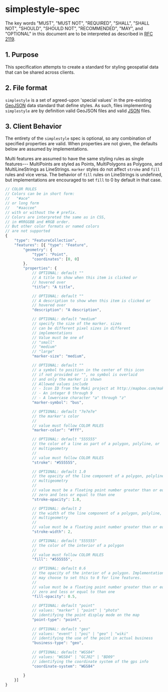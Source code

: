 # simplestyle-spec

The key words "MUST", "MUST NOT", "REQUIRED", "SHALL", "SHALL NOT",
"SHOULD", "SHOULD NOT", "RECOMMENDED", "MAY", and "OPTIONAL" in
this document are to be interpreted as described in [RFC 2119](https://www.ietf.org/rfc/rfc2119.txt).

## 1. Purpose

This specification attempts to create a standard for styling
geospatial data that can be shared across clients.

## 2. File format

`simplestyle` is a set of agreed-upon 'special values' in
the pre-existing [GeoJSON](http://geojson.org/) data standard that
define styles. As such, files implementing `simplestyle` are by
definition valid GeoJSON files and valid [JSON](http://json.org/) files.

## 3. Client Behavior

The entirety of the `simplestyle` spec is optional, so any combination of
specified properties are valid. When properties are not given, the defaults
below are assumed by implementations.

Multi features are assumed to have the same styling rules as single features---
MultiPoints are styled as Points, MultiPolygons as Polygons, and MultiLineStrings
as LineStrings. `marker` styles do not affect `stroke` and `fill` rules and vice versa.
The behavior of `fill` rules on LineStrings is undefined, but implementations
are encouraged to set `fill` to 0 by default in that case.

```javascript
// COLOR RULES
// Colors can be in short form:
//   "#ace"
// or long form
//   "#aaccee"
// with or without the # prefix.
// Colors are interpreted the same as in CSS,
// in #RRGGBB and #RGB order.
// But other color formats or named colors
// are not supported
{
    "type": "FeatureCollection",
    "features": [{ "type": "Feature",
        "geometry": {
            "type": "Point",
            "coordinates": [0, 0]
        },
        "properties": {
            // OPTIONAL: default ""
            // A title to show when this item is clicked or
            // hovered over
            "title": "A title",

            // OPTIONAL: default ""
            // A description to show when this item is clicked or
            // hovered over
            "description": "A description",

            // OPTIONAL: default "medium"
            // specify the size of the marker. sizes
            // can be different pixel sizes in different
            // implementations
            // Value must be one of
            // "small"
            // "medium"
            // "large"
            "marker-size": "medium",

            // OPTIONAL: default ""
            // a symbol to position in the center of this icon
            // if not provided or "", no symbol is overlaid
            // and only the marker is shown
            // Allowed values include
            // - Icon ID from the Maki project at http://mapbox.com/maki/
            // - An integer 0 through 9
            // - A lowercase character "a" through "z"
            "marker-symbol": "bus",

            // OPTIONAL: default "7e7e7e"
            // the marker's color
            //
            // value must follow COLOR RULES
            "marker-color": "#fff",

            // OPTIONAL: default "555555"
            // the color of a line as part of a polygon, polyline, or
            // multigeometry
            //
            // value must follow COLOR RULES
            "stroke": "#555555",

            // OPTIONAL: default 1.0
            // the opacity of the line component of a polygon, polyline, or
            // multigeometry
            //
            // value must be a floating point number greater than or equal to
            // zero and less or equal to than one
            "stroke-opacity": 1.0,

            // OPTIONAL: default 2
            // the width of the line component of a polygon, polyline, or
            // multigeometry
            //
            // value must be a floating point number greater than or equal to 0
            "stroke-width": 2,

            // OPTIONAL: default "555555"
            // the color of the interior of a polygon
            //
            // value must follow COLOR RULES
            "fill": "#555555",

            // OPTIONAL: default 0.6
            // the opacity of the interior of a polygon. Implementations
            // may choose to set this to 0 for line features.
            //
            // value must be a floating point number greater than or equal to
            // zero and less or equal to than one
            "fill-opacity": 0.5,
            
            // OPTIONAL: default "point"
            // values: "marker" | "point" | "photo"
            // identifying the point display mode on the map
            "point-type": "point",
            
            // OPTIONAL: default "geo"
            // values: "event" | "poi" | "geo" | "wiki"
            // identifying the use of the point in actual business
            "business-type": "geo",
            
            // OPTIONAL: default "WGS84"
            // values: "WGS84" | "GCJ02" | "BD09"
            // identifying the coordinate system of the gps info
            "coordinate-system": "WGS84"
            
        }
    }]
}
```
